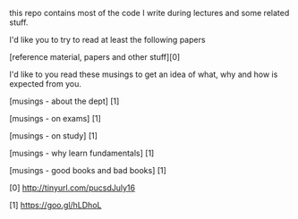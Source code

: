 this repo contains most of the code I write during lectures and some related stuff.

I'd like you to try to read at least the following papers 

[reference material, papers and other stuff][0]

I'd like to you read these musings to get an idea of what, why and how is expected from you.

[musings - about the dept] [1]

[musings - on exams] [1]

[musings - on study] [1]


[musings - why learn fundamentals] [1]

[musings - good books and bad books] [1]

[0] http://tinyurl.com/pucsdJuly16

[1] https://goo.gl/hLDhoL
